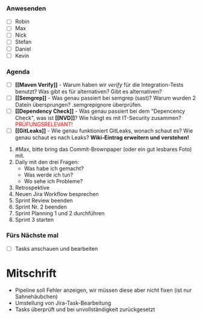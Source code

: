 ### Anwesenden
- [ ] Robin
- [ ] Max
- [ ] Nick
- [ ] Stefan
- [ ] Daniel
- [ ] Kevin

### Agenda
- [ ] **[[Maven Verify]]** - Warum haben wir _verify_ für die Integration-Tests benutzt? Was gibt es für alternativen? Gibt es alternativen?
- [ ] **[[Semgrep]]** - Was genau passiert bei semgrep (sast)? Warum wurden 2 Datein übersprungen? .semgrepignore überprüfen.
- [ ] **[[Dependency Check]]** - Was genau passiert bei dem "Depencency Check", was ist **[[NVD]]**? Wie hängt es mit IT-Security zusammen? <font color="red">PRÜFUNGSRELEVANT!</font>
- [ ] **[[GitLeaks]]** - Wie genau funktioniert GitLeaks, wonach schaut es? Wie genau schaut es nach Leaks? **Wiki-Eintrag erweitern und verstehen!**
1. #Max, bitte bring das Commit-Brownpaper (oder ein gut lesbares Foto) mit.
2. Daily mit den drei Fragen:
	- Was habe ich gemacht?
	- Was werde ich tun?
	- Wo sehe ich Probleme?
3. Retrospektive
4. Neuen Jira Workflow besprechen
5. Sprint Review beenden
6. Sprint Nr. 2 beenden
7. Sprint Planning 1 und 2 durchführen
8. Sprint 3 starten


### Fürs Nächste mal
- [ ] Tasks anschauen und bearbeiten

# Mitschrift
- Pipeline soll Fehler anzeigen, wir müssen diese aber nicht fixen (ist nur Sahnehäubchen)
- Umstellung von Jira-Task-Bearbeitung
- Tasks überprüft und bei unvollständigkeit zurückgesetzt